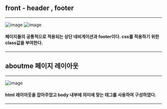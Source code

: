  ## front - header , footer 
------------------------------------------------------

![image](https://user-images.githubusercontent.com/58721320/106102511-dad58080-6182-11eb-84df-06d3bc13c137.png)
![image](https://user-images.githubusercontent.com/58721320/106102484-d315dc00-6182-11eb-916e-780a8b435524.png)

#### 페이지들의 공통적으로 적용되는 상단 네비게이션과 footer이다. css를 적용하기 위한 class값을 부여한다.
-----------------------------------------------------
 ## aboutme 페이지 레이아웃
------------------------------------------------------

![image](https://user-images.githubusercontent.com/58721320/106102205-64388300-6182-11eb-8432-2fcad97055ed.png)

#### html 레이아웃을 잡아주었고 body 내부에 의미에 맞는 태그를 사용하여 구성하였다. 
------------------------------------------------------


